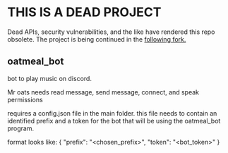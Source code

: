 # THIS IS A DEAD PROJECT
Dead APIs, security vulnerabilities, and the like have rendered this repo obsolete.
The project is being continued in the [following fork.](https://github.com/veryLargeBiryani/mr-oats-revenge) 

## oatmeal_bot
bot to play music on discord.

Mr oats needs read message, send message, connect, and speak permissions

requires a config.json file in the main folder.
this file needs to contain an identified prefix and a token for the bot that will be using the oatmeal_bot program.

format looks like:
{
  "prefix": "<chosen_prefix>",
  "token": "<bot_token>"
}
